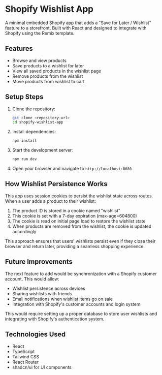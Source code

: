 
# Shopify Wishlist App

A minimal embedded Shopify app that adds a "Save for Later / Wishlist" feature to a storefront. Built with React and designed to integrate with Shopify using the Remix template.

## Features

- Browse and view products
- Save products to a wishlist for later
- View all saved products in the wishlist page
- Remove products from the wishlist
- Move products from wishlist to cart

## Setup Steps

1. Clone the repository:
   ```bash
   git clone <repository-url>
   cd shopify-wishlist-app
   ```

2. Install dependencies:
   ```bash
   npm install
   ```

3. Start the development server:
   ```bash
   npm run dev
   ```

4. Open your browser and navigate to `http://localhost:8080`

## How Wishlist Persistence Works

This app uses session cookies to persist the wishlist state across routes. When a user adds a product to their wishlist:

1. The product ID is stored in a cookie named "wishlist"
2. This cookie is set with a 7-day expiration (max-age=604800)
3. The cookie is read on initial page load to restore the wishlist state
4. When products are removed from the wishlist, the cookie is updated accordingly

This approach ensures that users' wishlists persist even if they close their browser and return later, providing a seamless shopping experience.

## Future Improvements

The next feature to add would be synchronization with a Shopify customer account. This would allow:

- Wishlist persistence across devices
- Sharing wishlists with friends
- Email notifications when wishlist items go on sale
- Integration with Shopify's customer accounts and login system

This would require setting up a proper database to store user wishlists and integrating with Shopify's authentication system.

## Technologies Used

- React
- TypeScript
- Tailwind CSS
- React Router
- shadcn/ui for UI components

